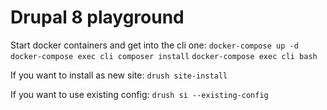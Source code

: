 # Drupal 8 playground

Start docker containers and get into the cli one:
`docker-compose up -d`
`docker-compose exec cli composer install`
`docker-compose exec cli bash`

If you want to install as new site:
`drush site-install`

If you want to use existing config:
`drush si --existing-config`
